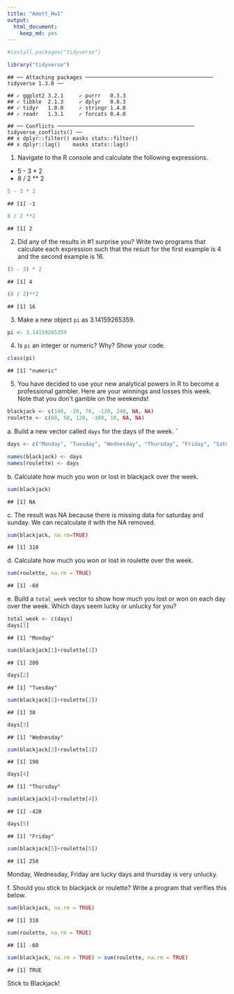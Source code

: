 ```yaml
---
title: "Amott_Hw1"
output: 
  html_document: 
    keep_md: yes
---
```


```r
#install.packages("tidyverse")
```

```r
library("tidyverse")
```

```
## ── Attaching packages ───────────────────────────────────────── tidyverse 1.3.0 ──
```

```
## ✓ ggplot2 3.2.1     ✓ purrr   0.3.3
## ✓ tibble  2.1.3     ✓ dplyr   0.8.3
## ✓ tidyr   1.0.0     ✓ stringr 1.4.0
## ✓ readr   1.3.1     ✓ forcats 0.4.0
```

```
## ── Conflicts ──────────────────────────────────────────── tidyverse_conflicts() ──
## x dplyr::filter() masks stats::filter()
## x dplyr::lag()    masks stats::lag()
```
1. Navigate to the R console and calculate the following expressions.  
  + 5 - 3 * 2  
  + 8 / 2 ** 2  
  

```r
5 - 3 * 2
```

```
## [1] -1
```

```r
8 / 2 **2
```

```
## [1] 2
```
  
2. Did any of the results in #1 surprise you? Write two programs that calculate each expression such that the result for the first example is 4 and the second example is 16.  

```r
(5 - 3) * 2
```

```
## [1] 4
```

```r
(8 / 2)**2
```

```
## [1] 16
```

3. Make a new object `pi` as 3.14159265359. 

```r
pi <- 3.14159265359
```

4. Is `pi` an integer or numeric? Why? Show your code.  

```r
class(pi)
```

```
## [1] "numeric"
```
5. You have decided to use your new analytical powers in R to become a professional gambler. Here are your winnings and losses this week. Note that you don't gamble on the weekends!  

```r
blackjack <- c(140, -20, 70, -120, 240, NA, NA)
roulette <- c(60, 50, 120, -300, 10, NA, NA)
```

a. Build a new vector called `days` for the days of the week.
ˆ

```r
days <- c("Monday", "Tuesday", "Wednesday", "Thursday", "Friday", "Saturday", "Sunday")
```


```r
names(blackjack) <- days
names(roulette) <- days
```

b. Calculate how much you won or lost in blackjack over the week. 

```r
sum(blackjack)
```

```
## [1] NA
```
c. The result was NA because there is missing data for saturday and sunday. We can recalculate it with the NA removed.


```r
sum(blackjack, na.rm=TRUE)
```

```
## [1] 310
```

d. Calculate how much you won or lost in roulette over the week. 

```r
sum(roulette, na.rm = TRUE)
```

```
## [1] -60
```

e. Build a `total_week` vector to show how much you lost or won on each day over the week. Which days seem lucky or unlucky for you?

```r
total_week <- c(days)
days[1]
```

```
## [1] "Monday"
```

```r
sum(blackjack[1]+roulette[1])
```

```
## [1] 200
```

```r
days[2]
```

```
## [1] "Tuesday"
```

```r
sum(blackjack[2]+roulette[2])
```

```
## [1] 30
```

```r
days[3]
```

```
## [1] "Wednesday"
```

```r
sum(blackjack[3]+roulette[3])
```

```
## [1] 190
```

```r
days[4]
```

```
## [1] "Thursday"
```

```r
sum(blackjack[4]+roulette[4])
```

```
## [1] -420
```

```r
days[5]
```

```
## [1] "Friday"
```

```r
sum(blackjack[5]+roulette[5])
```

```
## [1] 250
```
Monday, Wednesday, Friday are lucky days and thursday is very unlucky.

f. Should you stick to blackjack or roulette? Write a program that verifies this below.  

```r
sum(blackjack, na.rm = TRUE)
```

```
## [1] 310
```

```r
sum(roulette, na.rm = TRUE)
```

```
## [1] -60
```

```r
sum(blackjack, na.rm = TRUE) > sum(roulette, na.rm = TRUE)
```

```
## [1] TRUE
```
Stick to Blackjack!

